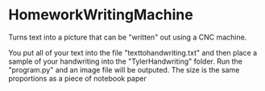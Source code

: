 # HomeworkWritingMachine
Turns text into a picture that can be "written" out using a CNC machine.

You put all of your text into the file "texttohandwriting.txt" and then place a sample of your handwriting into the "TylerHandwriting" folder. 
Run the "program.py" and an image file will be outputed. 
The size is the same proportions as a piece of notebook paper
